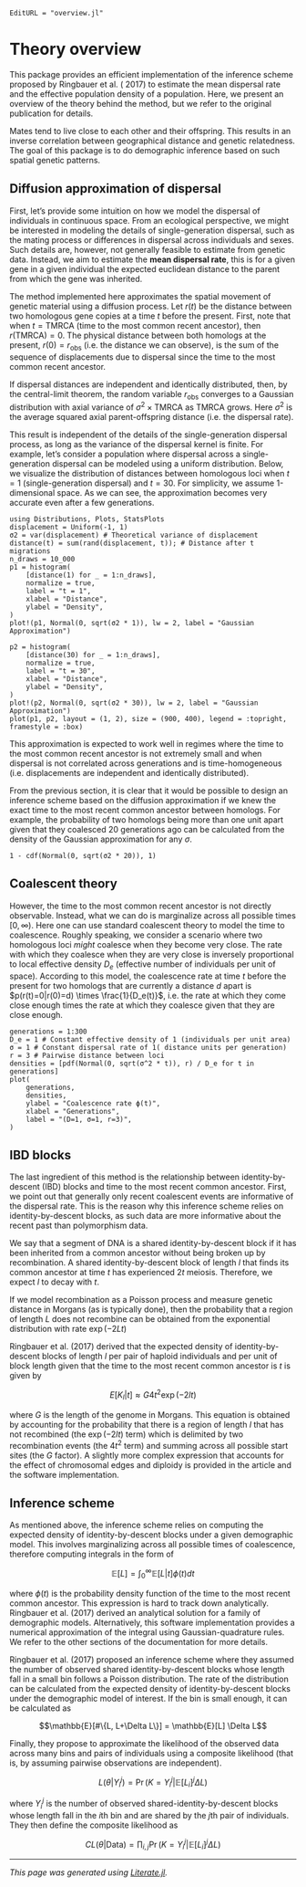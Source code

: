 ```@meta
EditURL = "overview.jl"
```

# Theory overview
This package provides an efficient implementation of the inference scheme
proposed by Ringbauer et al. ( 2017) to estimate the mean dispersal rate and
the effective population density of a population.  Here, we present an
overview of the theory behind the method, but we refer to the original
publication for details.

Mates tend to live close to each other and their offspring. This results in an
inverse correlation between geographical distance and genetic relatedness. The
goal of this package is to do demographic inference based on such spatial
genetic patterns.

## Diffusion approximation of dispersal

First, let’s provide some intuition on how we model the dispersal of
individuals in continuous space.  From an ecological perspective, we might be
interested in modeling the details of single-generation dispersal, such as the
mating process or differences in dispersal across individuals and sexes.  Such
details are, however, not generally feasible to estimate from genetic data.
Instead, we aim to estimate the **mean dispersal rate**, this is for a given gene
in a given individual the expected euclidean distance to the parent from which
the gene was inherited.

The method implemented here approximates the spatial movement of genetic
material using a diffusion process.
Let $r(t)$ be the distance between two homologous gene copies at a time $t$
before the present.
First, note that when $t=\text{TMRCA}$ (time to the most common recent
ancestor), then $r(\text{TMRCA}) = 0$.
The physical distance between both homologs at the present,
$r(0)=r_{\text{obs}}$ (i.e. the distance we can observe), is the sum of the
sequence of displacements due to dispersal since the time to the most common
recent ancestor.

If dispersal distances are independent and identically distributed, then, by
the central-limit theorem, the random variable $r_{\text{obs}}$ converges to a
Gaussian distribution with axial variance of $\sigma^2\times \text{TMRCA}$ as
$\text{TMRCA}$ grows. Here $\sigma^2$ is the average squared axial
parent-offspring distance (i.e. the dispersal rate).

This result is independent of the details of the single-generation dispersal
process, as long as the variance of the dispersal kernel is finite. For
example, let’s consider a population where dispersal across a
single-generation dispersal can be modeled using a uniform distribution.
Below, we visualize the distribution of distances between homologous loci when
$t = 1$ (single-generation dispersal) and $t=30$.  For simplicity, we assume
1-dimensional space. As we can see, the approximation becomes very accurate
even after a few generations.

````@example overview
using Distributions, Plots, StatsPlots
displacement = Uniform(-1, 1)
σ2 = var(displacement) # Theoretical variance of displacement
distance(t) = sum(rand(displacement, t)); # Distance after t migrations
n_draws = 10_000
p1 = histogram(
    [distance(1) for _ = 1:n_draws],
    normalize = true,
    label = "t = 1",
    xlabel = "Distance",
    ylabel = "Density",
)
plot!(p1, Normal(0, sqrt(σ2 * 1)), lw = 2, label = "Gaussian Approximation")

p2 = histogram(
    [distance(30) for _ = 1:n_draws],
    normalize = true,
    label = "t = 30",
    xlabel = "Distance",
    ylabel = "Density",
)
plot!(p2, Normal(0, sqrt(σ2 * 30)), lw = 2, label = "Gaussian Approximation")
plot(p1, p2, layout = (1, 2), size = (900, 400), legend = :topright, framestyle = :box)
````

This approximation is expected to work well in regimes where the time to the
most common recent ancestor is not extremely small and when dispersal is not
correlated across generations and is time-homogeneous (i.e. displacements are
independent and identically distributed).

From the previous section, it is clear that it would be possible to design an
inference scheme based on the diffusion approximation if we knew the exact
time to the most recent common ancestor between homologs. For example, the
probability of two homologs being more than one unit apart given that they
coalesced 20 generations ago can be calculated from the density of the
Gaussian approximation for any $\sigma$.

````@example overview
1 - cdf(Normal(0, sqrt(σ2 * 20)), 1)
````

## Coalescent theory

However, the time to the most common recent ancestor is not directly
observable. Instead, what we can do is marginalize across all possible times
$[0, \infty)$. Here one can use standard coalescent theory to model the time
to coalescence. Roughly speaking, we consider a scenario where two homologous
loci *might* coalesce when they become very close. The rate with which they
coalesce when they are very close is inversely proportional to local effective
density $D_e$ (effective number of individuals per unit of space).  According
to this model, the coalescence rate at time $t$ before the present for two
homologs that are currently a distance $d$ apart is $p(r(t)=0|r(0)=d) \times
\frac{1}{D_e(t)}$, i.e. the rate at which they come close enough times the
rate at which they coalesce given that they are close enough.

````@example overview
generations = 1:300
D_e = 1 # Constant effective density of 1 (individuals per unit area)
σ = 1 # Constant dispersal rate of 1( distance units per generation)
r = 3 # Pairwise distance between loci
densities = [pdf(Normal(0, sqrt(σ^2 * t)), r) / D_e for t in generations]
plot(
    generations,
    densities,
    ylabel = "Coalescence rate ϕ(t)",
    xlabel = "Generations",
    label = "(D=1, σ=1, r=3)",
)
````

## IBD blocks
The last ingredient of this method is the relationship between
identity-by-descent (IBD) blocks and time to the most recent common ancestor.
First, we point out that generally only recent coalescent events are
informative of the dispersal rate. This is the reason why this inference
scheme relies on identity-by-descent blocks, as such data are more informative
about the recent past than polymorphism data.

We say that a segment of DNA is a shared identity-by-descent block if it has
been inherited from a common ancestor without being broken up by
recombination. A shared identity-by-descent block of length $l$ that finds its
common ancestor at time $t$ has experienced $2t$ meiosis. Therefore, we expect
$l$ to decay with $t$.

If we model recombination as a Poisson process and measure genetic distance in
Morgans (as is typically done), then the probability that a region of length
$L$ does not recombine can be obtained from the exponential distribution with
rate $\exp(-2Lt)$

Ringbauer et al. (2017) derived that the expected density of
identity-by-descent blocks of length $l$ per pair of haploid individuals and
per unit of block length given that the time to the most recent common
ancestor is $t$ is given by

$$E[K_l | t] \approx G 4 t^2 \exp(-2lt)$$

where $G$ is the length of the genome in Morgans. This equation is obtained by
accounting for the probability that there is a region of length $l$ that has
not recombined (the $\exp(-2lt)$ term) which is delimited by two recombination
events (the $4 t^2$ term) and summing across all possible start sites (the $G$
factor). A slightly more complex expression that accounts for the effect of
chromosomal edges and diploidy is provided in the article and the software
implementation.

## Inference scheme

As mentioned above, the inference scheme relies on computing the expected
density of identity-by-descent blocks under a given demographic model. This
involves marginalizing across all possible times of coalescence, therefore
computing integrals in the form of

$$\mathbb{E}[L] = \int_0^\infty \mathbb{E}[L | t] \phi(t) dt$$

where $\phi(t)$ is the probability density function of the time to the most
recent common ancestor. This expression is hard to track down analytically.
Ringbauer et al. (2017) derived an analytical solution for a family of
demographic models. Alternatively, this software implementation provides a
numerical approximation of the integral using Gaussian-quadrature rules. We
refer to the other sections of the documentation for more details.

Ringbauer et al. (2017) proposed an inference scheme where they assumed the
number of observed shared identity-by-descent blocks whose length fall in a
small bin follows a Poisson distribution. The rate of the distribution can be
calculated from the expected density of identity-by-descent blocks under the
demographic model of interest. If the bin is small enough, it can be
calculated as

$$\mathbb{E}[#\{L, L+\Delta L\}] = \mathbb{E}[L] \Delta L$$

Finally, they propose to approximate the likelihood of the observed data
across many bins and pairs of individuals using a composite likelihood (that
is, by assuming pairwise observations are independent).

$$L(\theta | Y_i^j) = \Pr(K = Y_i^j | \mathbb{E}[L_i]^j \Delta L)$$

where $Y_i^j$ is the number of observed shared-identity-by-descent blocks
whose length fall in the $i$th bin and are shared by the $j$th pair of
individuals. They then define the composite likelihood as

$$CL(\theta | \text{Data}) = \prod_{i,j} \Pr(K = Y_i^j | \mathbb{E}[L_i]^j \Delta L)$$

---

*This page was generated using [Literate.jl](https://github.com/fredrikekre/Literate.jl).*

